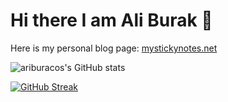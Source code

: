 # Hi there I am Ali Burak 👋

Here is my personal blog page: [mystickynotes.net](https://www.mystickynotes.net/)

![ariburacos's GitHub stats](https://github-readme-stats.vercel.app/api?username=ariburaco&show_icons=true&theme=radical&count_private=true)

[![GitHub Streak](https://github-readme-streak-stats.herokuapp.com?user=ariburaco&theme=radical)](https://git.io/streak-stats)
